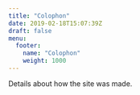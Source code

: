 ```yaml
---
title: "Colophon"
date: 2019-02-18T15:07:39Z
draft: false
menu:
  footer:
    name: "Colophon"
    weight: 1000
---
```


Details about how the site was made.
